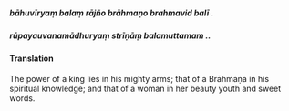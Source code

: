 ##### bāhuvīryaṃ balaṃ rājño brāhmaṇo brahmavid balī .
##### rūpayauvanamādhuryaṃ strīṇāṃ balamuttamam ..

#### Translation

The power of a king lies in his mighty arms; that of a Brāhmaṇa in his spiritual knowledge; and that of a woman in her beauty youth and sweet words.